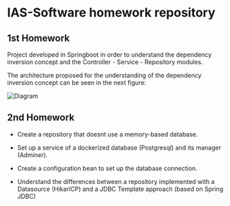 # IAS-Software homework repository

## 1st Homework
Project developed in Springboot in order to understand the dependency inversion concept and the Controller - Service - Repository modules.

The architecture proposed for the understanding of the dependency inversion concept can be seen in the next figure:

![Diagram](https://i.imgur.com/3WoNZEu.png)

## 2nd Homework
- Create a repository that doesnt use a memory-based database.

- Set up a service of a dockerized database (Postgresql) and its manager (Adminer).

- Create a configuration bean to set up the database connection.

- Understand the differences between a repository implemented with a Datasource (HikariCP) and a JDBC Template approach (based on Spring JDBC)
